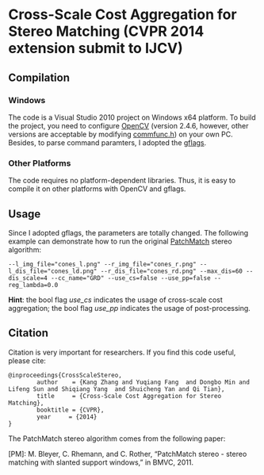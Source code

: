 Cross-Scale Cost Aggregation for Stereo Matching (CVPR 2014 extension submit to IJCV)
================

## Compilation
### Windows
The code is a Visual Studio 2010 project on Windows x64 platform. To build the project, you need to configure [OpenCV](http://opencv.org/) (version 2.4.6, however, other versions are acceptable by modifying [commfunc.h](/CSPM/commfunc.h)) on your own PC. Besides, to parse command paramters, I adopted the [gflags](https://code.google.com/p/gflags/).
### Other Platforms
The code requires no platform-dependent libraries. Thus, it is easy to compile it on other platforms with OpenCV and gflags.

## Usage
Since I adopted gflags, the parameters are totally changed. The following example can demonstrate how to run the original [PatchMatch](#PM) stereo algorithm:
```
--l_img_file="cones_l.png" --r_img_file="cones_r.png" --l_dis_file="cones_ld.png" --r_dis_file="cones_rd.png" --max_dis=60 --dis_scale=4 --cc_name="GRD" --use_cs=false --use_pp=false --reg_lambda=0.0
```

**Hint**: the bool flag *use_cs* indicates the usage of cross-scale cost aggregation; the bool flag *use_pp* indicates the usage of post-processing.

## Citation
Citation is very important for researchers. If you find this code useful, please cite:
```
@inproceedings{CrossScaleStereo,
        author    = {Kang Zhang and Yuqiang Fang  and Dongbo Min and Lifeng Sun and Shiqiang Yang  and Shuicheng Yan and Qi Tian},
        title     = {Cross-Scale Cost Aggregation for Stereo Matching},
        booktitle = {CVPR},
        year     = {2014}
}
```
The PatchMatch stereo algorithm comes from the following paper:

<a name="PM">[PM]</a>: M. Bleyer, C. Rhemann, and C. Rother, “PatchMatch stereo - stereo matching with slanted support windows,” in
BMVC, 2011.
